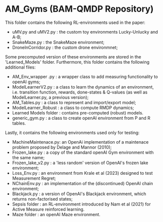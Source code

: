 # AM_Gyms (BAM-QMDP Repository)

This folder contains the following RL-environments used in the paper:

- uMV.py and uMV2.py  : the custom toy environments Lucky-Unlucky and A-B;
- SnakeMaze.py        : the SnakeMaze environment;
- DroneInCorridor.py  : the custom drone environmnet;

Some precomputed version of these environments are stored in the 'Learned_Models' folder.
Furthermore, this folder contains the following additional files:

- AM_Env_wrapper .py       : a wrapper class to add measuring functionality to openAI gyms;
- ModelLearnerV2.py     : a class to learn the dynamics of an environment, i.e. transition function, rewards, done-states & Q-values (as well as ModelLearner.py, a previous version);
- AM_Tables.py          : a class to represent and import/export model;
- ModelLearner_Robust   : a class to compute RMDP dynamics;
- Learned Models folder : contains pre-computed (robust) models.
- generic_gym.py        : a class to create openAI environment from P and R tables.

Lastly, it contains the following environments used only for testing:

- MachineMaintenace.py: an OpenAi implementation of a maintenace problem proposed by Delage and Mannor (2010);
- Frozen_lake.py      : a copy of the standard openAI Gym environment with the same name;
- Frozen_lake_v2.py   : a 'less random' version of OpenAI's frozen lake environment;
- Loss_Env.py         : an environment from Krale et al (2023) designed to test Measurement Regret;
- NChainEnv.py        : an implementation of the (discontinued) OpenAI chain environment;
- Blackjack.py        : a version of OpenAI's Blackjack environment, which returns non-factorised states;
- Sepsis folder       : an RL-environment introduced by Nam et al (2021) for Active Measure reinforced learning.
- Maze folder         : an openAI Maze environment.

